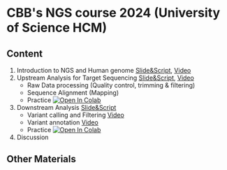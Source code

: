# CBB's NGS course 2024 (University of Science HCM)

## Content

1. Introduction to NGS and Human genome [Slide&Script](01_Intro_NGS_Human_Genome/), [Video](https://www.youtube.com/watch?v=j3A6jTiLlDo&list=PLXtgXP89Tyn92OdScNIYBUBI8DNCFCCN4&index=1)
2. Upstream Analysis for Target Sequencing [Slide&Script](02_Upstream/), [Video](https://www.youtube.com/watch?v=ZqmkzgHgUuM&list=PLXtgXP89Tyn92OdScNIYBUBI8DNCFCCN4&index=5)
   - Raw Data processing (Quality control, trimming & filtering)
   - Sequence Alignment (Mapping)
   - Practice [![Open In Colab](https://colab.research.google.com/assets/colab-badge.svg)](https://colab.research.google.com/drive/1xdS51Ow4rcv3oT_N3q4U8kYvM8fwO6Yz?usp=sharing)
3. Downstream Analysis [Slide&Script](03_Downstream/)
   - Variant calling and Filtering [Video](https://www.youtube.com/watch?v=2-Fzd0yiv0M&list=PLXtgXP89Tyn92OdScNIYBUBI8DNCFCCN4&index=6)
   - Variant annotation [Video](https://www.youtube.com/watch?v=Q7JWzrBJc48&list=PLXtgXP89Tyn92OdScNIYBUBI8DNCFCCN4&index=8)
   - Practice [![Open In Colab](https://colab.research.google.com/assets/colab-badge.svg)](https://colab.research.google.com/drive/1m4pCPuewYHemnWwn31kOEDHt0rB5hOgk?usp=drive_link)
4. Discussion

## Other Materials
